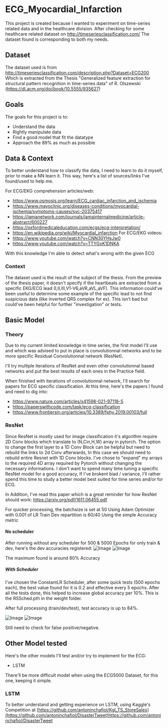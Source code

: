 # ECG_Myocardial_Infarction

This project is created because I wanted to experiment on time-series related data and in the healthcare division.
After checking for some healthcare related dataset on http://timeseriesclassification.com/
The dataset found is corresponding to both my needs.

## Dataset

The dataset used is from http://timeseriesclassification.com/description.php?Dataset=ECG200
Which is extracted from the Thesis "Generalized feature extraction for structural pattern recognition in time-series data" of R. Olszewski (https://dl.acm.org/doi/book/10.5555/935627)

## Goals

The goals for this project is to:
- Understand the data
- Rightly  manipulate data
- Find a good model that fit the datatype
- Approach the 89% as much as possible

## Data & Context

To better understand how to classify the data, I need to learn to do it myself, prior to make a NN learn it.
This way, here's a list of sources/links I've found/used to help me.

For ECG/EKG comprehension articles/web:
- https://www.osmosis.org/learn/ECG_cardiac_infarction_and_ischemia
- https://www.mayoclinic.org/diseases-conditions/myocardial-ischemia/symptoms-causes/syc-20375417
- https://jamanetwork.com/journals/jamainternalmedicine/article-abstract/600227
- https://oxfordmedicaleducation.com/ecgs/ecg-interpretation/
- https://en.wikipedia.org/wiki/Myocardial_infarction
For ECG/EKG videos:
- https://www.youtube.com/watch?v=CNN30YHsJw0
- https://www.youtube.com/watch?v=TTYGxK1DNKA

With this knowledge I'm able to detect what's wrong with the given ECG

### Context

The dataset used is the result of the subject of the thesis.
From the preview of the thesis paper, it doesn't specify if the heartbeats are extracted from a specific EKG/ECG lead (I,II,III,V1-V6,aVR,aVL,aVF).
This information could've been useful to determine some example of the specific lead to not find suspicious data (like inverted QRS complex for ex).
This isn't bad but could've been helpful for further "investigation" or tests.

## Basic Model

### Theory

Due to my current limited knowledge in time series, the first model I'll use and which was advised to put in place is convolutionnal networks and to be more specific Residual Convolutionnal network (ResNet).

I'll try multiple iterations of ResNet and even other convolutionnal based networks and put the best results of each ones in the Practice field.

When finished with iterations of convolutionnal network, I'll search for papers for ECG specific classification.
At this time, here's the papers I found and need to dig into:
- https://www.nature.com/articles/s41598-021-97118-5
- https://paperswithcode.com/task/ecg-classification
- https://www.frontiersin.org/articles/10.3389/fphy.2019.00103/full

### ResNet

Since ResNet is mostly used for image classification it's algorithm require 2D Conv blocks which translate to (N,Cin,H,W) array in pytorch.
The option to change the first layer to a 1D Conv Block can be helpful but need to rebuild the links to 2d Conv afterwards, In this case we should need to rebuild entire Resnet with 1D Conv blocks.
I've chose to "expand" my arrays to the required 4D array required by Pytorch without changing the necessary informations.
I don't want to spend many time tuning a specific ResNet model for a good accuracy, If I've brokent biad / variance, I'll rather spend this time to study a better model best suited for time series and/or for ECG.

In Addition, I've read this paper which is a great reminder for how ResNet should work: https://arxiv.org/pdf/1611.06455.pdf

For quicker processing, the batchsize is set at 50
Using Adam Optimizer with 0.001 of LR
Train Dev repartition is 60/40
Using the simple Accuracy metric

#### No scheduler

After running without any scheduler for 500 & 5000 Epochs for only train & dev, here's the dev accuracies registered:
![Image](LossGraphRN_NoScheduler.png)
![Image](AccuracyGraphRN_NoScheduler.png)

The maximum found is around 80% Accuracy

##### With Scheduler

I've chosen the ConstantLR Scheduler, after some quick tests (500 epochs each), the best value found for it is 0.2 and effective every 5 epochs.
After all the tests done, this helped to increase global accuracy per 10%.
This is the RSSched.pth in the weight folder.

After full processing (train/dev/test), test accuracy is up to 84%.

![Image](LossGraphRN_SchedON.png)
![Image](AccGraphRN_SchedON.png)

Still need to check for false positive/negative.


## Other Model tested

Here's the other models I'll test and/or try to implement for the ECG:
- LSTM

There'll be more difficult model when using the ECG5000 Dataset, for this one, keeping it simple. 

### LSTM

To better understand and getting experience on LSTM, using Kaggle's Competition at [https://github.com/antoninchafiol/Kgl_TS_StoreSales](https://github.com/antoninchafiol/DisasterTweet)https://github.com/antoninchafiol/DisasterTweet

